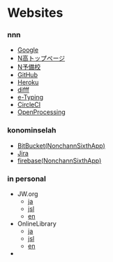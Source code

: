 # Websites

### nnn
- [Google](https://www.google.com/?hl=ja&safe=active&ssui=on)
- [N高トップページ](https://secure.nnn.ed.jp/mypage/home)
- [N予備校](https://www.nnn.ed.nico/home)
- [GitHub](https://github.com)
- [Heroku](https://dashboard.heroku.com/apps)
- [difff](https://difff.jp/)
- [e-Typing](https://www.e-typing.ne.jp/roma/check/)
- [CircleCI](https://app.circleci.com/pipelines)
- [OpenProcessing](https://openprocessing.org)

### konominselah
- [BitBucket(NonchannSixthApp)](https://bitbucket.org)
- [Jira](https://id.atlassian.com)
- [firebase(NonchannSixthApp)](https://console.firebase.google.com/)

### in personal
- JW.org
  - [ja](https://www.jw.org/ja/)
  - [jsl](https://www.jw.org/jsl/)
  - [en](https://www.jw.org/en/)
- OnlineLibrary
  - [ja](https://wol.jw.org/ja/wol/h/r7/lp-j)
  - [jsl](https://wol.jw.org/jsl/wol/h/r393/lp-jsl)
  - [en](https://wol.jw.org/en/wol/h/r1/lp-e)
- 
